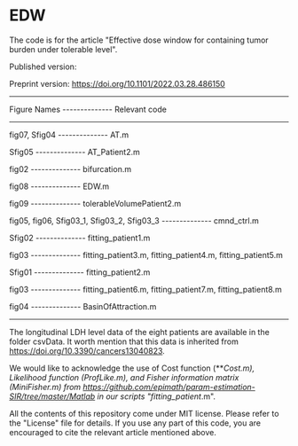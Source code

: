 # EDW
The code is for the article "Effective dose window for containing tumor burden under tolerable level".

Published version:

Preprint version: https://doi.org/10.1101/2022.03.28.486150

________________________________________________________________

Figure Names -------------- Relevant code
________________________________________________________________

fig07, Sfig04 -------------- AT.m

Sfig05 -------------- AT_Patient2.m

fig02 -------------- bifurcation.m

fig08 -------------- EDW.m

fig09 -------------- tolerableVolumePatient2.m

fig05, fig06, Sfig03_1, Sfig03_2, Sfig03_3 -------------- cmnd_ctrl.m

Sfig02 -------------- fitting_patient1.m

fig03 -------------- fitting_patient3.m, fitting_patient4.m, fitting_patient5.m	

Sfig01 -------------- fitting_patient2.m

fig03 -------------- fitting_patient6.m, fitting_patient7.m, fitting_patient8.m	

fig04 -------------- BasinOfAttraction.m
________________________________________________________________


The longitudinal LDH level data of the eight patients are available in the folder csvData. It worth mention that this data is inherited from https://doi.org/10.3390/cancers13040823. 

We would like to acknowledge the use of Cost function (***Cost.m), Likelihood function (ProfLike.m), and Fisher information matrix (MiniFisher.m) from https://github.com/epimath/param-estimation-SIR/tree/master/Matlab in our scripts "fitting_patient*.m". 

All the contents of this repository come under MIT license. Please refer to the "License" file for details. If you use any part of this code, you are encouraged to cite the relevant article mentioned above.
